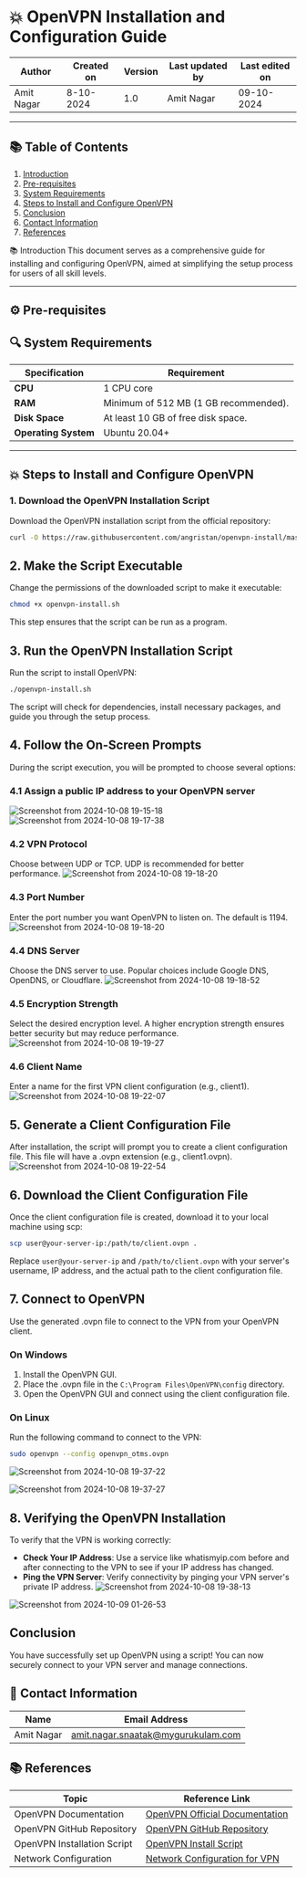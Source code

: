 # 💥 OpenVPN Installation and Configuration Guide


| Author      | Created on   | Version | Last updated by | Last edited on  |
|-------------|--------------|---------|-----------------|-----------------|
| Amit Nagar  | 8-10-2024   | 1.0     | Amit Nagar      | 09-10-2024      |

---

## 📚 Table of Contents

1. [Introduction](#Introduction)
2. [Pre-requisites](#⚙-pre-requisites)
3. [System Requirements](#🔍-system-requirements)
4. [Steps to Install and Configure OpenVPN](#💥-steps-to-install-and-configure-openvpn)
5. [Conclusion](#conclusion)
6. [Contact Information](#-contact-information)
7. [References](#references)

📚 Introduction
This document serves as a comprehensive guide for installing and configuring OpenVPN, aimed at simplifying the setup process for users of all skill levels. 

---
## ⚙ Pre-requisites

## 🔍 System Requirements

| Specification                    | Requirement                         |
|----------------------------------|-------------------------------------|
| **CPU**                          | 1 CPU core |
| **RAM**                          | Minimum of 512 MB (1 GB recommended). |
| **Disk Space**                  | At least 10 GB of free disk space. |
| **Operating System**            | Ubuntu 20.04+ |


---

## 💥 Steps to Install and Configure OpenVPN

### 1. Download the OpenVPN Installation Script

Download the OpenVPN installation script from the official repository:

```bash
curl -O https://raw.githubusercontent.com/angristan/openvpn-install/master/openvpn-install.sh
```

## 2. Make the Script Executable

Change the permissions of the downloaded script to make it executable:

```bash
chmod +x openvpn-install.sh
```

This step ensures that the script can be run as a program.

## 3. Run the OpenVPN Installation Script

Run the script to install OpenVPN:

```bash
./openvpn-install.sh
```

The script will check for dependencies, install necessary packages, and guide you through the setup process.

## 4. Follow the On-Screen Prompts

During the script execution, you will be prompted to choose several options:


### 4.1 Assign a public IP address to your OpenVPN server
![Screenshot from 2024-10-08 19-15-18](https://github.com/user-attachments/assets/fb33f3b0-84e4-405e-9f68-e6f34b740a8b)
![Screenshot from 2024-10-08 19-17-38](https://github.com/user-attachments/assets/b165eec0-d1b1-4324-91b7-dc3d907e0d6c)

### 4.2 VPN Protocol
Choose between UDP or TCP. UDP is recommended for better performance.
![Screenshot from 2024-10-08 19-18-20](https://github.com/user-attachments/assets/8494dc17-ae5c-4a86-92a3-771d1c4ae7a4)

### 4.3 Port Number
Enter the port number you want OpenVPN to listen on. The default is 1194.
![Screenshot from 2024-10-08 19-18-20](https://github.com/user-attachments/assets/66536745-c557-4362-a132-1ec6e43d8474)

### 4.4 DNS Server
Choose the DNS server to use. Popular choices include Google DNS, OpenDNS, or Cloudflare.
![Screenshot from 2024-10-08 19-18-52](https://github.com/user-attachments/assets/4f0c0a11-4ee5-43e7-b5ae-b93dd90946be)

### 4.5 Encryption Strength
Select the desired encryption level. A higher encryption strength ensures better security but may reduce performance.
![Screenshot from 2024-10-08 19-19-27](https://github.com/user-attachments/assets/337431ea-7747-4779-ba7a-ca0d233b46b6)

### 4.6 Client Name
Enter a name for the first VPN client configuration (e.g., client1).
![Screenshot from 2024-10-08 19-22-07](https://github.com/user-attachments/assets/9b644f04-5931-4374-b926-88af56533338)

## 5. Generate a Client Configuration File

After installation, the script will prompt you to create a client configuration file. This file will have a .ovpn extension (e.g., client1.ovpn).
![Screenshot from 2024-10-08 19-22-54](https://github.com/user-attachments/assets/a5496401-100a-451d-9509-142f9590af41)

## 6. Download the Client Configuration File

Once the client configuration file is created, download it to your local machine using scp:

```bash
scp user@your-server-ip:/path/to/client.ovpn .
```

Replace `user@your-server-ip` and `/path/to/client.ovpn` with your server's username, IP address, and the actual path to the client configuration file.

## 7. Connect to OpenVPN

Use the generated .ovpn file to connect to the VPN from your OpenVPN client.


### On Windows

1. Install the OpenVPN GUI.
2. Place the .ovpn file in the `C:\Program Files\OpenVPN\config` directory.
3. Open the OpenVPN GUI and connect using the client configuration file.

### On Linux

Run the following command to connect to the VPN:

```bash
sudo openvpn --config openvpn_otms.ovpn
```
![Screenshot from 2024-10-08 19-37-22](https://github.com/user-attachments/assets/ef08cfc2-7c87-42f9-b0cd-a64a56889a19)

![Screenshot from 2024-10-08 19-37-27](https://github.com/user-attachments/assets/1d64af76-57da-4d85-9180-af4182660e21)

## 8. Verifying the OpenVPN Installation

To verify that the VPN is working correctly:


- **Check Your IP Address**: Use a service like whatismyip.com before and after connecting to the VPN to see if your IP address has changed.
- **Ping the VPN Server**: Verify connectivity by pinging your VPN server's private IP address.
![Screenshot from 2024-10-08 19-38-13](https://github.com/user-attachments/assets/b5c8c9ad-d798-4435-8918-a8a8d7f9a159)

![Screenshot from 2024-10-09 01-26-53](https://github.com/user-attachments/assets/f1686c87-4ef1-4abb-b0c8-67fee1985861)

## Conclusion

You have successfully set up OpenVPN using a script! You can now securely connect to your VPN server and manage connections.


## 📧 Contact Information

| Name       | Email Address                              |
|------------|--------------------------------------------|
| Amit Nagar | amit.nagar.snaatak@mygurukulam.com       |

## 📚 References

| Topic                            | Reference Link                                                       |
|----------------------------------|---------------------------------------------------------------------|
| OpenVPN Documentation            | [OpenVPN Official Documentation](https://openvpn.net/community-resources/documentation/) |
| OpenVPN GitHub Repository        | [OpenVPN GitHub Repository](https://github.com/OpenVPN/openvpn)    |
| OpenVPN Installation Script      | [OpenVPN Install Script](https://github.com/angristan/openvpn-install) |
| Network Configuration            | [Network Configuration for VPN](https://www.digitalocean.com/community/tutorials/how-to-set-up-an-openvpn-server-on-ubuntu-20-04) | 

